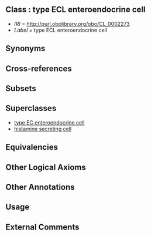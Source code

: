 
## Class : type ECL enteroendocrine cell

 * *IRI* = http://purl.obolibrary.org/obo/CL_0002273
 * *Label* = type ECL enteroendocrine cell

## Synonyms


## Cross-references


## Subsets


## Superclasses

 * [type EC enteroendocrine cell](../../CL/77/CL_0000577.md)
 * [histamine secreting cell](../../CL/74/CL_0002274.md)

## Equivalencies


## Other Logical Axioms


## Other Annotations


## Usage


## External Comments

